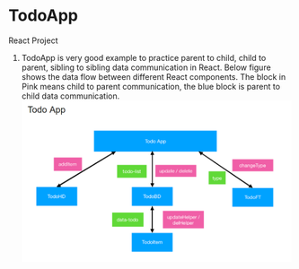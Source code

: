 # TodoApp
React Project
1. TodoApp is very good example to practice parent to child, child to parent, sibling to sibling data communication in React. Below figure shows the data flow between different React components.
The block in Pink means child to parent communication, the blue block is parent to child data communication.
![image](https://github.com/Jianmin0105/images/blob/master/TodoApp.PNG)
